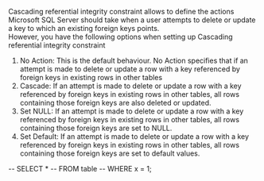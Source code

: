 Cascading referential integrity constraint allows to define the actions Microsoft SQL Server should take when a user attempts to delete or update a key to which an existing foreign keys points.
<br>
However, you have the following options when setting up Cascading referential integrity constraint
  1. No Action: This is the default behaviour. No Action specifies that if an attempt is made to delete or update a row with a key referenced by foreign keys in existing rows in other tables
  2. Cascade: If an attempt is made to delete or update a row with a key referenced by foreign keys in existing rows in other tables, all rows containing those foreign keys are also deleted or updated.
  3. Set NULL: If an attempt is made to delete or update a row with a key referenced by foreign keys in existing rows in other tables, all rows containing those foreign keys are set to NULL.  
  4. Set Default: If an attempt is made to delete or update a row with a key referenced by foreign keys in existing rows in other tables, all rows containing those foreign keys are set to default values.

-- SELECT *
-- FROM table
-- WHERE x = 1;

